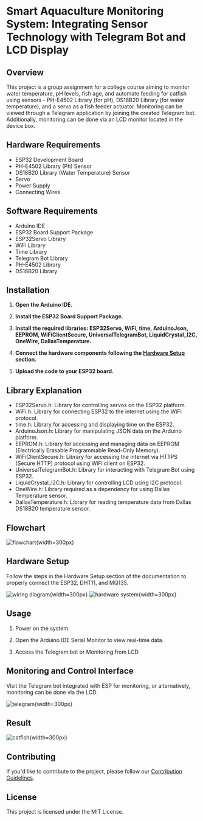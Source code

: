 # Smart Aquaculture Monitoring System: Integrating Sensor Technology with Telegram Bot and LCD Display

## Overview

This project is a group assignment for a college course aiming to monitor water temperature, pH levels, fish age, and automate feeding for catfish using sensors - PH-E4502 Library (for pH), DS18B20 Library (for water temperature), and a servo as a fish feeder actuator. Monitoring can be viewed through a Telegram application by joining the created Telegram bot. Additionally, monitoring can be done via an LCD monitor located in the device box.

## Hardware Requirements

-   ESP32 Development Board
-   PH-E4502 Library (Ph) Sensor
-   DS18B20 Library (Water Temperature) Sensor
-   Servo
-   Power Supply
-   Connecting Wires

## Software Requirements

-   Arduino IDE
-   ESP32 Board Support Package
-   ESP32Servo Library
-   WiFi Library
-   Time Library
-   Telegram Bot Library
-   PH-E4502 Library
-   DS18B20 Library

## Installation

1. **Open the Arduino IDE.**

2. **Install the ESP32 Board Support Package.**
3. **Install the required libraries: ESP32Servo, WiFi, time, ArduinoJson, EEPROM, WiFiClientSecure, UniversalTelegramBot, LiquidCrystal_I2C, OneWire, DallasTemperature.**

4. **Connect the hardware components following the [Hardware Setup](#hardware-setup) section.**

5. **Upload the code to your ESP32 board.**

## Library Explanation

-   ESP32Servo.h: Library for controlling servos on the ESP32 platform.
-   WiFi.h: Library for connecting ESP32 to the internet using the WiFi protocol.
-   time.h: Library for accessing and displaying time on the ESP32.
-   ArduinoJson.h: Library for manipulating JSON data on the Arduino platform.
-   EEPROM.h: Library for accessing and managing data on EEPROM (Electrically Erasable Programmable Read-Only Memory).
-   WiFiClientSecure.h: Library for accessing the internet via HTTPS (Secure HTTP) protocol using WiFi client on ESP32.
-   UniversalTelegramBot.h: Library for interacting with Telegram Bot using ESP32.
-   LiquidCrystal_I2C.h: Library for controlling LCD using I2C protocol.
-   OneWire.h: Library required as a dependency for using Dallas Temperature sensor.
-   DallasTemperature.h: Library for reading temperature data from Dallas DS18B20 temperature sensor.

## Flowchart

![flowchart](./images/flowchart.png){width=300px}

## Hardware Setup

Follow the steps in the Hardware Setup section of the documentation to properly connect the ESP32, DHT11, and MQ135.

![wiring diagram](./images/wiring-diagram.png){width=300px}
![hardware system](./images/hardware-system.png){width=300px}

## Usage

1. Power on the system.

2. Open the Arduino IDE Serial Monitor to view real-time data.

3. Access the Telegram bot or Monitoring from LCD

## Monitoring and Control Interface

Visit the Telegram bot integrated with ESP for monitoring, or alternatively, monitoring can be done via the LCD.

![telegram](./images/telegram.png){width=300px}

## Result

![catfish](./images/result.png){width=300px}

## Contributing

If you'd like to contribute to the project, please follow our [Contribution Guidelines](CONTRIBUTING.md).

## License

This project is licensed under the MIT License.
